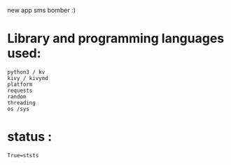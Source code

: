  new app sms bomber :)








# Library and programming languages used:
    python3 / kv
    kivy / kivymd 
    platform
    requests
    random
    threading
    os /sys







# status :
    True=ststs
